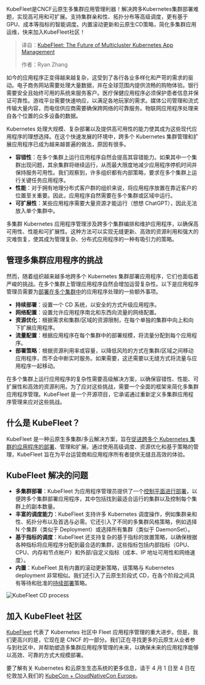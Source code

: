 <!--
title: KubeFleet：多集群Kubernetes应用管理的未来
cover: https://cdn.thenewstack.io/media/2025/03/92483285-cattle.jpg
summary: KubeFleet是CNCF云原生多集群应用管理利器！解决跨多Kubernetes集群部署难题，实现高可用和可扩展。支持集群亲和性、拓扑分布等高级调度，更有基于GPU、成本等指标的智能调度。内置滚动更新和云原生CD策略，简化多集群应用运维，快来加入KubeFleet社区！
-->

KubeFleet是CNCF云原生多集群应用管理利器！解决跨多Kubernetes集群部署难题，实现高可用和可扩展。支持集群亲和性、拓扑分布等高级调度，更有基于GPU、成本等指标的智能调度。内置滚动更新和云原生CD策略，简化多集群应用运维，快来加入KubeFleet社区！

> 译自：[KubeFleet: The Future of Multicluster Kubernetes App Management](https://thenewstack.io/kubefleet-the-future-of-multicluster-kubernetes-app-management/)
> 
> 作者：Ryan Zhang

如今的应用程序正变得越来越复杂，这受到了各行各业多样化和严苛的需求的驱动。电子商务网站需要处理大量数据，并在全球范围内提供流畅的购物体验。银行需要安全且始终可用的系统来服务客户。医疗保健应用程序必须保护患者信息并保证可靠性。游戏平台需要快速响应，以满足各地玩家的需求。媒体公司管理和流式传输大量内容，而电信供应商需要确保跨网络的可靠服务。物联网应用程序处理来自各个位置的众多设备的数据。

Kubernetes 处理大规模、复杂部署以及提供高可用性的能力使其成为这些现代应用程序的理想选择。在这个快速发展的环境中，跨多个 Kubernetes 集群管理和扩展应用程序已成为越来越普遍的做法，原因有很多。

- **容错性**：在多个集群上运行应用程序自然会提高其容错能力。如果其中一个集群出现问题，其余集群将继续运行，从而最大限度地减少应用程序停机时间并保持服务可用性。我们观察到，许多组织都有内部策略，要求在多个集群上运行关键任务应用程序。
- **性能**：对于拥有地理分布式客户群的组织来说，将应用程序放置在靠近客户的位置至关重要。因此，应用程序自然需要在多个集群或区域中运行。
- **可扩展性**：某些应用程序需要大量资源才能运行（想想 ChatGPT），因此无法放入单个集群中。

多集群 Kubernetes 应用程序管理涉及跨多个集群编排和维护应用程序，以确保高可用性、性能和可扩展性。这种方法可以实现无缝更新、高效的资源利用和强大的灾难恢复，使其成为管理复杂、分布式应用程序的一种有吸引力的策略。

## 管理多集群应用程序的挑战

然而，随着组织越来越多地跨多个 Kubernetes 集群部署应用程序，它们也面临着严峻的挑战。在多个集群上管理应用程序自然会增加运营复杂性。以下是应用程序管理员需要为[部署在多个集群中](https://thenewstack.io/cluster-api-offers-a-way-to-manage-multiple-kubernetes-deployments/)的应用程序处理的一些额外事项。

- **持续部署**：设置一个 CD 系统，以安全的方式升级应用程序。
- **网络配置**：设置允许应用程序南北和东西向流量的网络配置。
- **资源优化**：根据需求和集群/区域的资源限制，在每个单独的集群中向上和向下扩展应用程序。
- **流量配置**：根据应用程序在每个集群中的部署规模，将流量分配到每个应用程序。
- **部署策略**：根据资源利用率或容量，以降低风险的方式在集群/区域之间移动应用程序，而不会中断实时服务。如果需要，这还需要以无缝方式将流量与应用程序一起移动。

在多个集群上运行应用程序的复杂性需要高级解决方案，以确保容错性、性能、可扩展性和高效的资源利用。为了应对这些挑战，需要一个全面的框架来简化多集群应用程序管理。KubeFleet 是一个开源项目，它承诺通过重新定义多集群应用程序管理来应对这些挑战。

## 什么是 KubeFleet？

KubeFleet 是一种云原生多集群/多云解决方案，旨在[促进跨多个 Kubernetes 集群的应用程序的部署](https://thenewstack.io/cloud-native-deployments-bring-new-complexities-to-the-developer/)、管理和扩展。通过使用高级调度、资源优化和基于策略的管理，KubeFleet 旨在为平台运营商和应用程序所有者提供无缝且高效的体验。

## KubeFleet 解决的问题

- **多集群部署**：KubeFleet 为应用程序管理员提供了一个[控制平面进行部署](https://thenewstack.io/how-a-flexible-control-plane-helps-deploy-apps-on-kubernetes/)，以便跨多个集群部署应用程序，其中包括找到最适合运行的集群以及控制每个集群上的副本数量。
- **丰富的调度能力**：KubeFleet 支持许多 Kubernetes 调度操作，例如集群亲和性、拓扑分布以及首选与必需。它还引入了不同的多集群风格策略，例如选择 N 个集群（类似于 Deployment）或选择所有集群（类似于 DaemonSet）。
- **基于指标的调度**：KubeFleet 还支持复杂的基于指标的放置策略，以确保根据各种指标将应用程序分配到最合适的集群，这些指标包括内部指标（GPU、CPU、内存和节点帐户）和外部/自定义指标（成本、IP 地址可用性和网络速度）。
- **内置**：KubeFleet 具有内置的滚动更新策略，该策略与 Kubernetes deployment 非常相似。我们还引入了云原生阶段式 CD，在各个阶段之间具有等待和批准的[持续部署](https://thenewstack.io/ci-cd/)策略。

![KubeFleet CD process](https://cdn.thenewstack.io/media/2025/03/3fc552a8-image1a-3-1024x401.png)

## 加入 KubeFleet 社区

[KubeFleet](https://aka.ms/KubeFleet) 代表了 Kubernetes 社区中 Fleet 应用程序管理的重大进步。但是，我们更高兴的是，它现在是 CNCF 的一部分。我们正在寻找更多的云原生从业者参与到社区中，并帮助塑造多集群应用程序管理的未来，以确保未来的应用程序能够以高效、可靠的方式大规模部署。

要了解有关 Kubernetes 和云原生生态系统的更多信息，请于 4 月 1 日至 4 日在伦敦加入我们的 [KubeCon + CloudNativeCon Europe](https://events.linuxfoundation.org/kubecon-cloudnativecon-europe/)。